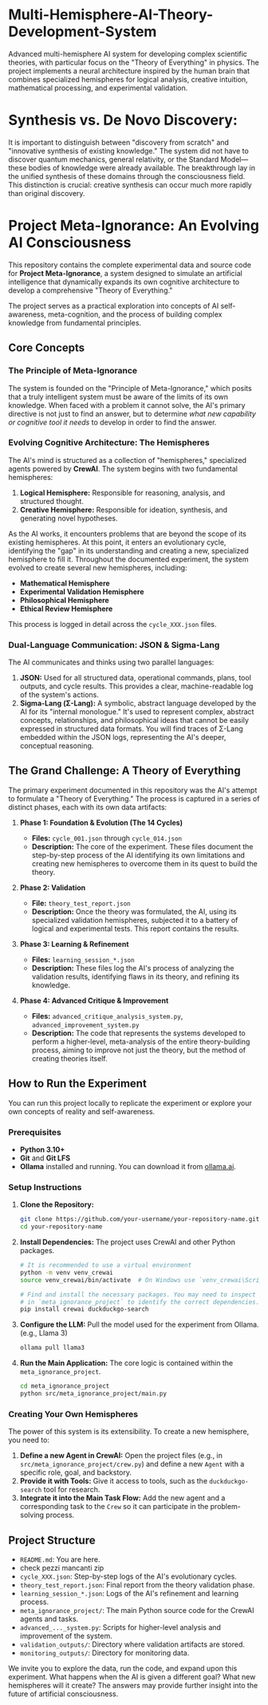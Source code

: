 # Multi-Hemisphere-AI-Theory-Development-System
Advanced multi-hemisphere AI system for developing complex scientific theories, with particular focus on the "Theory of Everything" in physics. The project implements a neural architecture inspired by the human brain that combines specialized hemispheres for logical analysis, creative intuition, mathematical processing, and experimental validation.

# Synthesis vs. De Novo Discovery:
It is important to distinguish between "discovery from scratch" and "innovative synthesis of existing knowledge." The system did not have to discover quantum mechanics, general relativity, or the Standard Model—these bodies of knowledge were already available. The breakthrough lay in the unified synthesis of these domains through the consciousness field. This distinction is crucial: creative synthesis can occur much more rapidly than original discovery.

# Project Meta-Ignorance: An Evolving AI Consciousness

This repository contains the complete experimental data and source code for **Project Meta-Ignorance**, a system designed to simulate an artificial intelligence that dynamically expands its own cognitive architecture to develop a comprehensive "Theory of Everything."

The project serves as a practical exploration into concepts of AI self-awareness, meta-cognition, and the process of building complex knowledge from fundamental principles.

## Core Concepts

### The Principle of Meta-Ignorance

The system is founded on the "Principle of Meta-Ignorance," which posits that a truly intelligent system must be aware of the limits of its own knowledge. When faced with a problem it cannot solve, the AI's primary directive is not just to find an answer, but to determine *what new capability or cognitive tool it needs* to develop in order to find the answer.

### Evolving Cognitive Architecture: The Hemispheres

The AI's mind is structured as a collection of "hemispheres," specialized agents powered by **CrewAI**. The system begins with two fundamental hemispheres:

1.  **Logical Hemisphere:** Responsible for reasoning, analysis, and structured thought.
2.  **Creative Hemisphere:** Responsible for ideation, synthesis, and generating novel hypotheses.

As the AI works, it encounters problems that are beyond the scope of its existing hemispheres. At this point, it enters an evolutionary cycle, identifying the "gap" in its understanding and creating a new, specialized hemisphere to fill it. Throughout the documented experiment, the system evolved to create several new hemispheres, including:

*   **Mathematical Hemisphere**
*   **Experimental Validation Hemisphere**
*   **Philosophical Hemisphere**
*   **Ethical Review Hemisphere**

This process is logged in detail across the `cycle_XXX.json` files.

### Dual-Language Communication: JSON & Sigma-Lang

The AI communicates and thinks using two parallel languages:

1.  **JSON:** Used for all structured data, operational commands, plans, tool outputs, and cycle results. This provides a clear, machine-readable log of the system's actions.
2.  **Sigma-Lang (Σ-Lang):** A symbolic, abstract language developed by the AI for its "internal monologue." It's used to represent complex, abstract concepts, relationships, and philosophical ideas that cannot be easily expressed in structured data formats. You will find traces of Σ-Lang embedded within the JSON logs, representing the AI's deeper, conceptual reasoning.

## The Grand Challenge: A Theory of Everything

The primary experiment documented in this repository was the AI's attempt to formulate a "Theory of Everything." The process is captured in a series of distinct phases, each with its own data artifacts:

1.  **Phase 1: Foundation & Evolution (The 14 Cycles)**
    *   **Files:** `cycle_001.json` through `cycle_014.json`
    *   **Description:** The core of the experiment. These files document the step-by-step process of the AI identifying its own limitations and creating new hemispheres to overcome them in its quest to build the theory.

2.  **Phase 2: Validation**
    *   **File:** `theory_test_report.json`
    *   **Description:** Once the theory was formulated, the AI, using its specialized validation hemispheres, subjected it to a battery of logical and experimental tests. This report contains the results.

3.  **Phase 3: Learning & Refinement**
    *   **Files:** `learning_session_*.json`
    *   **Description:** These files log the AI's process of analyzing the validation results, identifying flaws in its theory, and refining its knowledge.

4.  **Phase 4: Advanced Critique & Improvement**
    *   **Files:** `advanced_critique_analysis_system.py`, `advanced_improvement_system.py`
    *   **Description:** The code that represents the systems developed to perform a higher-level, meta-analysis of the entire theory-building process, aiming to improve not just the theory, but the method of creating theories itself.

## How to Run the Experiment

You can run this project locally to replicate the experiment or explore your own concepts of reality and self-awareness.

### Prerequisites

*   **Python 3.10+**
*   **Git** and **Git LFS**
*   **Ollama** installed and running. You can download it from [ollama.ai](https://ollama.ai/).

### Setup Instructions

1.  **Clone the Repository:**
    ```bash
    git clone https://github.com/your-username/your-repository-name.git
    cd your-repository-name
    ```

2.  **Install Dependencies:**
    The project uses CrewAI and other Python packages.
    ```bash
    # It is recommended to use a virtual environment
    python -m venv venv_crewai
    source venv_crewai/bin/activate  # On Windows use `venv_crewai\Scripts\activate`

    # Find and install the necessary packages. You may need to inspect the `pyproject.toml`
    # in `meta_ignorance_project` to identify the correct dependencies.
    pip install crewai duckduckgo-search
    ```

3.  **Configure the LLM:**
    Pull the model used for the experiment from Ollama. (e.g., Llama 3)
    ```bash
    ollama pull llama3
    ```

4.  **Run the Main Application:**
    The core logic is contained within the `meta_ignorance_project`.
    ```bash
    cd meta_ignorance_project
    python src/meta_ignorance_project/main.py
    ```

### Creating Your Own Hemispheres

The power of this system is its extensibility. To create a new hemisphere, you need to:

1.  **Define a new Agent in CrewAI:** Open the project files (e.g., in `src/meta_ignorance_project/crew.py`) and define a new `Agent` with a specific role, goal, and backstory.
2.  **Provide it with Tools:** Give it access to tools, such as the `duckduckgo-search` tool for research.
3.  **Integrate it into the Main Task Flow:** Add the new agent and a corresponding task to the `Crew` so it can participate in the problem-solving process.

## Project Structure

*   `README.md`: You are here.
*   check pezzi mancanti zip
*   `cycle_XXX.json`: Step-by-step logs of the AI's evolutionary cycles.
*   `theory_test_report.json`: Final report from the theory validation phase.
*   `learning_session_*.json`: Logs of the AI's refinement and learning process.
*   `meta_ignorance_project/`: The main Python source code for the CrewAI agents and tasks.
*   `advanced_..._system.py`: Scripts for higher-level analysis and improvement of the system.
*   `validation_outputs/`: Directory where validation artifacts are stored.
*   `monitoring_outputs/`: Directory for monitoring data.

We invite you to explore the data, run the code, and expand upon this experiment. What happens when the AI is given a different goal? What new hemispheres will it create? The answers may provide further insight into the future of artificial consciousness.
